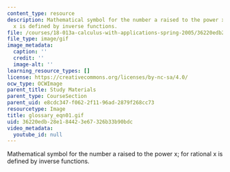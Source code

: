 ```yaml
---
content_type: resource
description: Mathematical symbol for the number a raised to the power x; for rational
  x is defined by inverse functions.
file: /courses/18-013a-calculus-with-applications-spring-2005/36220edb28e184423e67326b33b90bdc_glossary_eqn01.gif
file_type: image/gif
image_metadata:
  caption: ''
  credit: ''
  image-alt: ''
learning_resource_types: []
license: https://creativecommons.org/licenses/by-nc-sa/4.0/
ocw_type: OCWImage
parent_title: Study Materials
parent_type: CourseSection
parent_uid: e8cdc347-f062-2f11-96ad-2879f268cc73
resourcetype: Image
title: glossary_eqn01.gif
uid: 36220edb-28e1-8442-3e67-326b33b90bdc
video_metadata:
  youtube_id: null
---
```

Mathematical symbol for the number a raised to the power x; for rational x is defined by inverse functions.